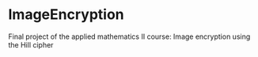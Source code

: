 # ImageEncryption
Final project of the applied mathematics II course: Image encryption using the Hill cipher
